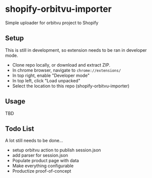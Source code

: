 # shopify-orbitvu-importer
Simple uploader for orbitvu project to Shopify

## Setup
This is still in development, so extension needs to be ran in developer mode.

- Clone repo locally, or download and extract ZIP.
- In chrome browser, navigate to `chrome://extensions/`
- In top right, enable "Developer mode"
- In top left, click "Load unpacked"
- Select the location to this repo (shopify-orbitvu-importer)

## Usage
TBD

## Todo List
A lot still needs to be done...
- setup orbitvu action to publish session.json
- add parser for session.json
- Populate product page with data
- Make everything configurable
- Productize proof-of-concept
